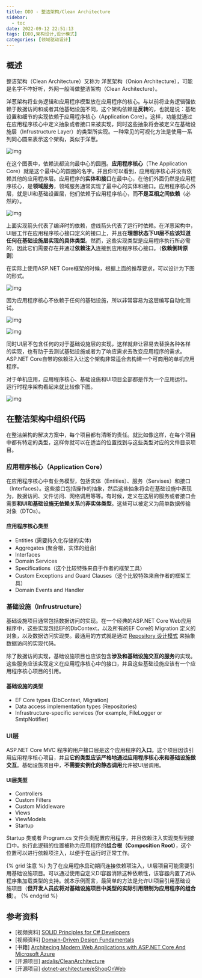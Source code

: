 ```yaml
---
title: DDD - 整洁架构/Clean Architecture
sidebar:
  - toc
date: 2022-09-12 22:51:13
tags: [DDD,架构设计,设计模式]
categories: [领域驱动设计]
---
```


## 概述

整洁架构（Clean Architecture）又称为 洋葱架构（Onion Architecture），可能是名字不咋好听，外网一般叫做整洁架构（Clean Architecture）。

洋葱架构将业务逻辑和应用程序模型放在应用程序的核心。与以前将业务逻辑强依赖于数据访问和或者其他基础设施不同，这个架构依赖是**反转**的，也就是说：基础设置和细节的实现依赖于应用程序核心（Application Core）。这样，功能就通过在应用程序核心中定义抽象或者接口来被实现，同时这些抽象将会被定义在基础设施层（Infrustructure  Layer）的类型所实现。一种常见的可视化方法是使用一系列同心圆来表示这个架构，类似于洋葱。

![img](https://klenkiven-blog-image.oss-cn-zhangjiakou.aliyuncs.com/CA-01.png)

在这个图表中，依赖流都流向最中心的圆圈。**应用程序核心**（The Application Core）就是这个最中心的圆圈的名字。并且你可以看到，应用程序核心并没有依赖其他的应用程序层。应用程序的**实体和接口**在最中心，在他们外面仍然是应用程序核心，是**领域服务**，领域服务通常实现了最中心的实体和接口。应用程序核心外层，就是UI和基础设置层，他们依赖于应用程序核心，而**不是互相之间依赖**（必然的）。

![img](https://klenkiven-blog-image.oss-cn-zhangjiakou.aliyuncs.com/CA-02.png)

上面实现箭头代表了编译时的依赖，虚线箭头代表了运行时依赖。在洋葱架构中，UI层工作在应用程序核心接口定义的接口上，并且在**理想状态下UI层不应该知道任何在基础设施层实现的具体类型**。然而，这些实现类型是应用程序执行所必需的，因此它们需要存在并通过**依赖注入**连接到应用程序核心接口。（**依赖倒转原则**）

在实际上使用ASP.NET Core框架的时候，根据上面的推荐要求，可以设计为下图的形式。

![img](https://klenkiven-blog-image.oss-cn-zhangjiakou.aliyuncs.com/CA-03.png)

因为应用程序核心不依赖于任何的基础设施，所以非常容易为这层编写自动化测试。

![img](https://klenkiven-blog-image.oss-cn-zhangjiakou.aliyuncs.com/CA-04.png)

![img](https://klenkiven-blog-image.oss-cn-zhangjiakou.aliyuncs.com/CA-05.png)

同时UI层不包含任何的对于基础设施层的实现，这样就非让容易去替换各种各样的实现，也有助于去测试基础设施或者为了响应需求去改变应用程序的需求。ASP.NET Core自带的依赖注入让这个架构非常适合去构建一个可商用的单机应用程序。

对于单机应用，应用程序核心、基础设施和UI项目全部都是作为一个应用运行。运行时程序架构看起来就比较像下图。

![img](https://klenkiven-blog-image.oss-cn-zhangjiakou.aliyuncs.com/CA-06.png)

## 在整洁架构中组织代码

在整洁架构的解决方案中，每个项目都有清晰的责任。就比如像这样，在每个项目中都有特定的类型，这样你就可以在适当的位置找到与这些类型对应的文件目录项目。

### 应用程序核心（Application Core）

在应用程序核心中有业务模型，包括实体（Entities）、服务（Servises）和接口（Interfaces）。这些接口包括操作的抽象，然后这些抽象将会在基础设施中表现为，数据访问、文件访问、网络调用等等。有时候，定义在这层的服务或者接口会需要**和UI和基础设施无依赖关系**的**非实体类型**。这些可以被定义为简单数据传输对象（DTOs）。

#### 应用程序核心类型

- Entities (需要持久化存储的实体)
- Aggregates (聚合根，实体的组合)
- Interfaces
- Domain Services
- Specifications（这个比较特殊来自于作者的框架工具）
- Custom Exceptions and Guard Clauses（这个比较特殊来自作者的框架工具）
- Domain Events and Handler

### 基础设施（Infrustructure）

基础设施项目通常包括数据访问的实现。在一个经典的ASP.NET Core Web应用程序中，这些实现包括EF的DbContext，以及所有的EF Core的 Migration 定义的对象，以及数据访问实现类。最通用的方式就是通过 [Repository 设计模式](https://deviq.com/repository-pattern/) 来抽象数据访问的实现代码。

除了数据访问实现，基础设施项目也应该包含**涉及和基础设施交互的服务**的实现。这些服务应该实现定义在应用程序核心中的接口，并且这些基础设施应该有一个应用程序核心项目的引用。

#### 基础设施的类型

- EF Core types (DbContext, Migration)
- Data access implementation types (Repositories)
- Infrastructure-specific services (for example, FileLogger or SmtpNotifier)

### UI层

ASP.NET Core MVC 程序的用户接口层是这个应用程序的**入口**。这个项目因该引用应用程序核心项目，并且**它的类型应该严格地通过应用程序核心来和基础设施做交互**。基础设施项目中，**不需要实例化的静态调用**允许被UI层调用。

#### UI层类型

- Controllers
- Custom Filters
- Custom Middleware
- Views
- ViewModels
- Startup

Startup 类或者 Program.cs 文件负责配置应用程序，并且依赖注入实现类型到接口中。执行此逻辑的位置被称为应用程序的**组合根（Composition Root）**，这个位置可以进行依赖项注入，以便于在运行时正常工作。

{% grid 注意 %}
为了在应用程序启动期间连接依赖项注入，UI层项目可能需要引用基础设施项目。可以通过使用自定义DI容器消除这种依赖性，该容器内置了对从程序集加载类型的支持。就本示例而言，最简单的方法是允许UI项目引用基础设施项目（**但开发人员应将对基础设施项目中类型的实际引用限制为应用程序的组合根**）。
{% endgrid %}

## 参考资料

- [视频资料] [SOLID Principles for C# Developers](https://app.pluralsight.com/library/courses/csharp-solid-principles/table-of-contents)
- [视频资料] [Domain-Driven Design Fundamentals](https://app.pluralsight.com/library/courses/fundamentals-domain-driven-design/table-of-contents)
- [书籍] [Architecing Modern Web Applications with ASP.NET Core And Microsoft Azure](https://aka.ms/webappebook)
- [开源项目] [ardalis/CleanArchitecture](https://github.com/ardalis/CleanArchitecture)
- [开源项目] [dotnet-architecture/eShopOnWeb](https://github.com/dotnet-architecture/eShopOnWeb)
